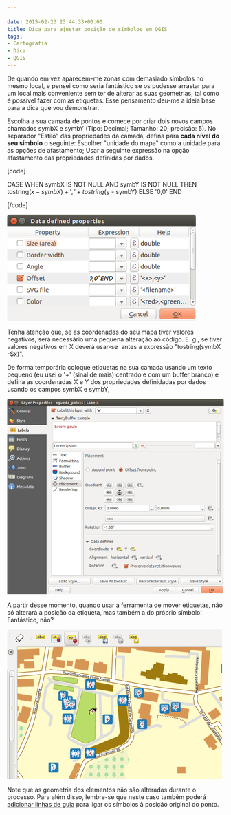 ```yaml
---

date: 2015-02-23 23:44:33+00:00
title: Dica para ajustar posição de símbolos em QGIS
tags:
- Cartografia
- Dica
- QGIS
---
```


De quando em vez aparecem-me zonas com demasiado símbolos no mesmo local, e pensei como seria fantástico se os pudesse arrastar para um local mais conveniente sem ter de alterar as suas geometrias, tal como é possível fazer com as etiquetas. Esse pensamento deu-me a ideia base para a dica que vou demonstrar.

Escolha a sua camada de pontos e comece por criar dois novos campos chamados symbX e symbY (Tipo: Decimal; Tamanho: 20; precisão: 5). No separador "Estilo" das propriedades da camada, defina para **cada nível do seu símbolo** o seguinte: Escolher "unidade do mapa" como a unidade para as opções de afastamento; Usar a seguinte expressão na opção afastamento das propriedades definidas por dados.

[code]

CASE WHEN symbX IS NOT NULL AND symbY IS NOT NULL THEN
    tostring($x - symbX) + ',' + tostring($y - symbY)
ELSE
    '0,0'
END

[/code]

[![Screenshot from 2015-02-22 18:18:43](/images/2015/02/screenshot-from-2015-02-22-181843.png)
](/images/2015/02/screenshot-from-2015-02-22-181843.png)

Tenha atenção que, se as coordenadas do seu mapa tiver valores negativos, será necessário uma pequena alteração ao código. E. g., se tiver valores negativos em X deverá usar-se  antes a expressão "tostring(symbX -$x)".

De forma temporária coloque etiquetas na sua camada usando um texto pequeno (eu usei o '+' (sinal de mais) centrado e com um buffer branco) e defina as coordenadas X e Y dos propriedades definidadas por dados usando os campos symbX e symbY,

[![Screenshot from 2015-02-22 22:42:07](/images/2015/02/screenshot-from-2015-02-22-224207.png?w=660)
](/images/2015/02/screenshot-from-2015-02-22-224207.png)

A partir desse momento, quando usar a ferramenta de mover etiquetas, não só alterará a posição da etiqueta, mas também a do próprio símbolo! Fantástico, não?

[![anim](/images/2015/02/anim.gif)
](/images/2015/02/anim.gif)

Note que as geometria dos elementos não são alteradas durante o processo. Para além disso, lembre-se que neste caso também poderá [adicionar linhas de guia](/images/2015/01/12/etiquetas-com-guias-em-qgis-e-postgis-labels-leading-lines-with-qgis-and-postgis/) para ligar os símbolos à posição original do ponto.
